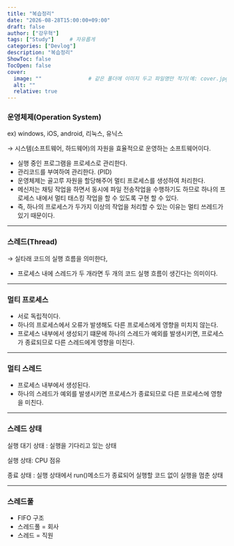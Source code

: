 ```yaml
---
title: "복습정리"
date: "2026-08-28T15:00:00+09:00"
draft: false              
author: ["강우혁"]     
tags: ["Study"]     # 자유롭게
categories: ["Devlog"]
description: "복습정리"
ShowToc: false
TocOpen: false
cover:
  image: ""               # 같은 폴더에 이미지 두고 파일명만 적기(예: cover.jpg)
  alt: ""
  relative: true
---
```

<!--more-->
### 운영체제(Operation System)

ex) windows, iOS, android, 리눅스, 유닉스

→ 시스템(소프트웨어, 하드웨어)의 자원을 효율적으로 운영하는 소프트웨어이다.

- 실행 중인 프로그램을 프로세스로 관리한다.
- 관리코드를 부여하여 관리한다. (PID)
- 운영체제는 골고루 자원을 할당해주어 멀티 프로세스를 생성하여 처리한다.
- 메신저는 채팅 작업을 하면서 동시에 파일 전송작업을 수행하기도 하므로 하나의 프로세스 내에서 멀티 태스킹 작업을 할 수 있도록 구현 할 수 있다.
- 즉, 하나의 프로세스가 두가지 이상의 작업을 처리할 수 있는 이유는 멀티 쓰레드가 있기 때문이다.
---
### 스레드(Thread)

→ 실타래 코드의 실행 흐름을 의미한다,

- 프로세스 내에 스레드가 두 개라면 두 개의 코드 실행 흐름이 생긴다는 의미이다.
---
### 멀티 프로세스

- 서로 독립적이다.
- 하나의 프로세스에서 오류가 발생해도 다른 프로세스에게 영향을 미치지 않는다.
- 프로세스 내부에서 생성되기 떄문에 하나의 스레드가 예외를 발생시키면, 프로세스가 종료되므로 다른 스레드에게 영향을 미친다.
---
### 멀티 스레드

- 프로세스 내부에서 생성된다.
- 하나의 스레드가 예외를 발생시키면 프로세스가 종료되므로 다른 프로세스에 영향을 미친다.
---
### 스레드 상태

실행 대기 상태 : 실행을 기다리고 있는 상태

실행 상태: CPU 점유

종료 상태 : 실행 상태에서 run()메소드가 종료되어 실행할 코드 없이 실행을 멈춘 상태

---
### 스레드풀

- FIFO 구조
- 스레드풀 = 회사
- 스레드 = 직원

